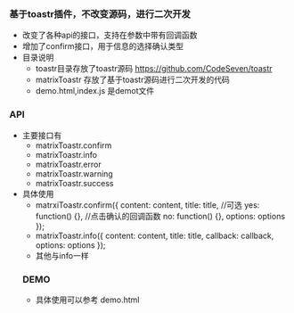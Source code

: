 ### 基于toastr插件，不改变源码，进行二次开发
+ 改变了各种api的接口，支持在参数中带有回调函数
+ 增加了confirm接口，用于信息的选择确认类型
+ 目录说明
  - toastr目录存放了toastr源码 https://github.com/CodeSeven/toastr
  - matrixToastr 存放了基于toastr源码进行二次开发的代码
  - demo.html,index.js 是demot文件
### API
+ 主要接口有
  - matrixToastr.confirm
  - matrixToastr.info
  - matrixToastr.error
  - matrixToastr.warning
  - matrixToastr.success
+ 具体使用  
  - matrxiToastr.confirm({
      content: content,
      title: title, //可选
      yes: function() {}, //点击确认的回调函数
      no: function() {},
      options: options
    });
  - matrixToastr.info({
      content: content,
      title: title,
      callback: callback,
      options: options
    });
  - 其他与info一样
  ### DEMO
  + 具体使用可以参考 demo.html
